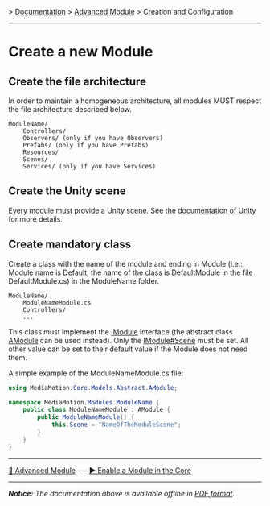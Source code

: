\> [Documentation](../index.md) \> [Advanced Module](index.md) \> Creation and Configuration

----------

Create a new Module
===================

Create the file architecture
------------------------------
In order to maintain a homogeneous architecture, all modules MUST respect the file architecture described below.

	ModuleName/
	    Controllers/
	    Observers/ (only if you have Observers)
	    Prefabs/ (only if you have Prefabs)
	    Resources/
	    Scenes/
	    Services/ (only if you have Services)

Create the Unity scene
----------------------
Every module must provide a Unity scene.
See the [documentation of Unity](http://docs.unity3d.com/Manual/CreatingScenes.html) for more details.

Create mandatory class
----------------------
Create a class with the name of the module and ending in Module (i.e.: Module name is Default, the name of the class is DefaultModule in the file DefaultModule.cs) in the ModuleName folder.

	ModuleName/
		ModuleNameModule.cs
		Controllers/
		...

This class must implement the [IModule](http://www.google.com/) interface (the abstract class [AModule](http://www.google.com/) can be used instead).
Only the [IModule#Scene](http://www.google.com/) must be set. All other value can be set to their default value if the Module does not need them.

A simple example of the ModuleNameModule.cs file:

```csharp
using MediaMotion.Core.Models.Abstract.AModule;

namespace MediaMotion.Modules.ModuleName {
	public class ModuleNameModule : AModule {
		public ModuleNameModule() {
			this.Scene = "NameOfTheModuleScene";
		}
	}
}
```

----------

[:arrow_up_small: Advanced Module](index.md) --- [:arrow_forward: Enable a Module in the Core](enableModule.md)

----------
*__Notice:__ The documentation above is available offline in [PDF format](../doc.pdf).*